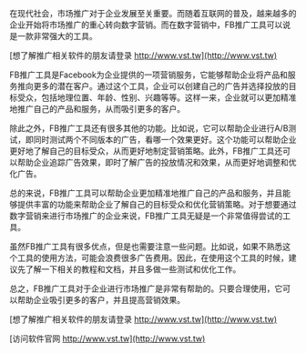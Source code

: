 在现代社会，市场推广对于企业发展至关重要。而随着互联网的普及，越来越多的企业开始将市场推广的重心转向数字营销。而在数字营销中，FB推广工具可以说是一款非常强大的工具。

[想了解推广相关软件的朋友请登录 http://www.vst.tw](http://www.vst.tw)

FB推广工具是Facebook为企业提供的一项营销服务，它能够帮助企业将产品和服务推向更多的潜在客户。通过这个工具，企业可以创建自己的广告并选择投放的目标受众，包括地理位置、年龄、性别、兴趣等等。这样一来，企业就可以更加精准地推广自己的产品和服务，从而吸引更多的客户。

除此之外，FB推广工具还有很多其他的功能。比如说，它可以帮助企业进行A/B测试，即同时测试两个不同版本的广告，看哪一个效果更好。这个功能可以帮助企业更好地了解自己的目标受众，从而更好地制定营销策略。此外，FB推广工具还可以帮助企业追踪广告效果，即时了解广告的投放情况和效果，从而更好地调整和优化广告。

总的来说，FB推广工具可以帮助企业更加精准地推广自己的产品和服务，并且能够提供丰富的功能来帮助企业了解自己的目标受众和优化营销策略。对于想要通过数字营销来进行市场推广的企业来说，FB推广工具无疑是一个非常值得尝试的工具。

虽然FB推广工具有很多优点，但是也需要注意一些问题。比如说，如果不熟悉这个工具的使用方法，可能会浪费很多广告费用。因此，在使用这个工具的时候，建议先了解一下相关的教程和文档，并且多做一些测试和优化工作。

总之，FB推广工具对于企业进行市场推广是非常有帮助的。只要合理使用，它可以帮助企业吸引更多的客户，并且提高营销效果。

[想了解推广相关软件的朋友请登录 http://www.vst.tw](http://www.vst.tw)


[访问软件官网 http://www.vst.tw](http://www.vst.tw)
